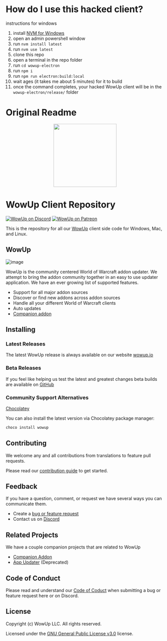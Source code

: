 # How do I use this hacked client?

instructions for windows

1. install [NVM for Windows](https://github.com/coreybutler/nvm-windows)
2. open an admin powershell window
3. run `nvm install latest`
4. run `nvm use latest`
5. clone this repo
6. open a terminal in the repo folder
7. run `cd wowup-electron`
8. run `npm i`
9. run `npm run electron:build:local`
10. wait ages (it takes me about 5 minutes) for it to build
11. once the command completes, your hacked WowUp client will be in the `wowup-electron/release/` folder

# Original Readme

<p align="center">
  <img src="https://cdn.wowup.io/site/assets/icons/android-chrome-512x512.png" width="200" />
</p>

# WowUp Client Repository

[![WowUp on Discord](https://img.shields.io/static/v1?label=Discord&message=WowUp&color=7289DA)](https://discord.gg/rk4F5aD)
[![WowUp on Patreon](https://img.shields.io/static/v1?label=Patreon&message=WowUp&color=f96854)](https://www.patreon.com/jliddev)

This is the repository for all our [WowUp](https://wowup.io) client side code for Windows, Mac, and Linux.

## WowUp

![image](https://user-images.githubusercontent.com/20467484/150164985-673d02da-e7ec-42aa-b77d-655c8e3117ff.png)

WowUp is the community centered World of Warcraft addon updater. We attempt to bring the addon community together in an easy to use updater application. We have an ever growing list of supported features.

- Support for all major addon sources
- Discover or find new addons across addon sources
- Handle all your different World of Warcraft clients
- Auto updates
- [Companion addon](https://github.com/WowUp/WowUp.Addon)

## Installing

### Latest Releases

The latest WowUp release is always available on our website [wowup.io](https://wowup.io)

### Beta Releases

If you feel like helping us test the latest and greatest changes beta builds are available on [GitHub](https://github.com/WowUp/WowUp/releases)

### Community Support Alternatives

[Chocolatey](https://chocolatey.org)

You can also install the latest version via Chocolatey package manager:

```cmd
choco install wowup
```

## Contributing

We welcome any and all contributions from translations to feature pull requests.

Please read our [contribution guide](https://github.com/WowUp/WowUp/blob/master/CONTRIBUTING.md) to get started.

## Feedback

If you have a question, comment, or request we have several ways you can communicate them.

- Create a [bug or feature request](https://github.com/WowUp/WowUp/issues)
- Contact us on [Discord](https://discord.gg/rk4F5aD)

## Related Projects

We have a couple companion projects that are related to WowUp

- [Companion Addon](https://github.com/WowUp/WowUp.Addon)
- [App Updater](https://github.com/WowUp/WowUpUpdater) (Deprecated)

## Code of Conduct

Please read and understand our [Code of Coduct](https://github.com/WowUp/WowUp/blob/master/CODE_OF_CONDUCT.md) when submitting a bug or feature request here or on Discord.

## License

Copyright (c) WowUp LLC. All rights reserved.

Licensed under the [GNU General Public License v3.0](https://github.com/WowUp/WowUp/blob/master/LICENSE) license.
